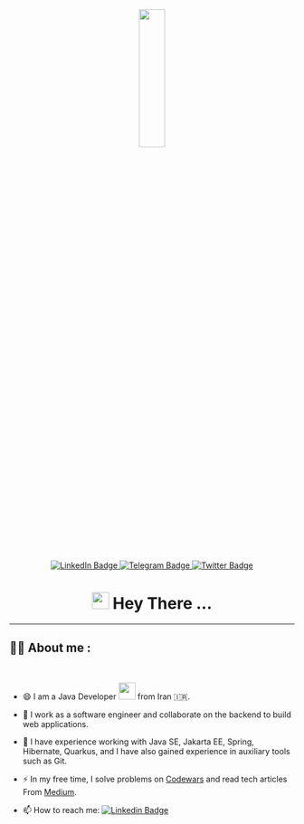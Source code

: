 
<div id="header" align="center">
  <img src="https://github.com/hossein003/hossein003/assets/90480508/fa6b6176-26db-4be8-97c7-de83d944a6b1" width="30%" height="25%"/>
</div>
<div id="badges" align="center">
  <a href="https://linkedin.com/in/hossein-salehi-linked-in" target="_blank">
    <img src="https://img.shields.io/badge/LinkedIn-086788?style=for-the-badge&logo=linkedin&logoColor=white" alt="LinkedIn Badge"/>
  </a>
  <a href="https://t.me/life_is_passing" target="_blank">
    <img src="https://img.shields.io/badge/Telegram-07A0C3?style=for-the-badge&logo=telegram&logoColor=white" alt="Telegram Badge"/>
  </a>
  <a href="https://twitter.com/life_is_passing" target="_blank">
    <img src="https://img.shields.io/badge/Twitter-D7FDF0?style=for-the-badge&logo=twitter&logoColor=black" alt="Twitter Badge"/>
  </a>
<br>
  <img src="https://komarev.com/ghpvc/?username=hossein003&style=flat-square&color=blue" alt=""/>
</div>
<h1 align="center">
    <img src="https://media.giphy.com/media/hvRJCLFzcasrR4ia7z/giphy.gif" width="30px"/>
    Hey There ...
</h1>
<hr/>
<h2> 👨‍💻 About me :</h2><br>

- 😄 I am a Java Developer <img style="display=inline" src="https://media.giphy.com/media/WUlplcMpOCEmTGBtBW/giphy.gif" width="30"> from Iran 🇮🇷. <br/>
- 🔭 I work as a software engineer and collaborate on the backend to build web applications.<br/>
- 🌱 I have experience working with Java SE, Jakarta EE, Spring, Hibernate, Quarkus, and I have also gained experience in auxiliary tools such as Git.<br/>
- ⚡ In my free time, I solve problems on <a href="https://www.codewars.com/">Codewars</a> and read tech articles From <a href="https://medium.com/">Medium</a>.<br/>

- 📫 How to reach me: [![Linkedin Badge](https://img.shields.io/badge/-kakbar-blue?style=flat&logo=Linkedin&logoColor=white)](your-linkedin-url)<br/>
<!--
**hossein003/hossein003** is a ✨ _special_ ✨ repository because its `README.md` (this file) appears on your GitHub profile.

Here are some ideas to get you started:

- 🔭 I’m currently working on ...
- 🌱 I’m currently learning ...
- 👯 I’m looking to collaborate on ...
- 🤔 I’m looking for help with ...
- 💬 Ask me about ...
- 📫 How to reach me: ...
- 😄 Pronouns: ...
- ⚡ Fun fact: ...
-->
